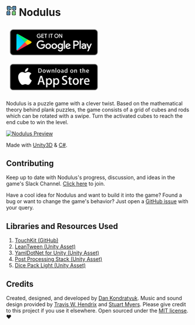 # [![Nodulus Logo](docs/Logo/nodulus-logo-28.png)](https://github.com/Hyperparticle/nodulus) Nodulus

[<img alt='Get it on Google Play' src='docs/badges/google-play-badge.png' width="240px"  style="padding:10px"/>](https://play.google.com/store/apps/details?id=com.hyperparticle.nodulus&pcampaignid=MKT-Other-global-all-co-prtnr-py-PartBadge-Mar2515-1 "Get it on Google Play") [<img alt='Download on the App Store' src='docs/badges/Download_on_the_App_Store_Badge_US-UK_135x40.svg' width="240px" style="padding:10px"/>](https://itunes.apple.com/us/app/nodulus/id1294238868?ls=1&mt=8 "Download on the App Store")

Nodulus is a puzzle game with a clever twist. Based on the mathematical theory behind plank puzzles, the game consists of a grid of cubes and rods which can be rotated with a swipe. Turn the activated cubes to reach the end cube to win the level.

[![Nodulus Preview](docs/gif/nodulus-gameplay-1.gif)](https://gfycat.com/PresentPeacefulHerring "Nodulus Preview")

Made with [Unity3D](https://unity3d.com/ "Unity3D home") & [C#](https://docs.microsoft.com/en-us/dotnet/csharp/getting-started/introduction-to-the-csharp-language-and-the-net-framework "C# Getting Started").

## Contributing

Keep up to date with Nodulus's progress, discussion, and ideas in the game's Slack Channel. [Click here](http://nodulus.slack.hyperparticle.com/ "Nodulus Slack") to join.

Have a cool idea for Nodulus and want to build it into the game? Found a bug or want to change the game's behavior? Just open a [GitHub issue](https://github.com/Hyperparticle/nodulus/issues) with your query.

## Libraries and Resources Used

1. [TouchKit (GitHub)](https://github.com/prime31/TouchKit)
2. [LeanTween (Unity Asset)](https://assetstore.unity.com/packages/tools/animation/leantween-3595)
3. [YamlDotNet for Unity (Unity Asset)](https://assetstore.unity.com/packages/tools/integration/yamldotnet-for-unity-36292)
4. [Post Processing Stack (Unity Asset)](https://assetstore.unity.com/packages/essentials/post-processing-stack-83912)
5. [Dice Pack Light (Unity Asset)](https://assetstore.unity.com/packages/templates/packs/dice-pack-light-165)

## Credits

Created, designed, and developed by [Dan Kondratyuk](https://hyperparticle.com/about/). Music and sound design provided by [Travis W. Hendrix](http://traviswhendrix.com/) and [Stuart Myers](https://stuartmyers.com/). Please give credit to this project if you use it elsewhere. Open sourced under the [MIT license](LICENSE.md). :heart:
